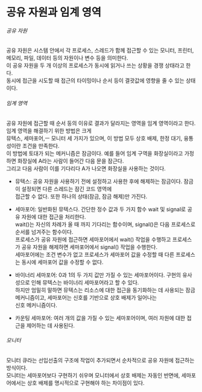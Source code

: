 # 공유 자원과 임계 영역
###### 공유 자원
공유 자원은 시스템 안에서 각 프로세스, 스레드가 함께 접근할 수 있는 모니터, 프린터, 메모리, 파일, 데이터 등의 자원이나 변수 등을 의미한다.<br/>
이 공유 자원을 두 개 이상의 프로세스가 동시에 읽거나 쓰는 상황을 경쟁 상태라고 한다.<br/>
동시에 접근을 시도할 때 접근의 타이밍이나 순서 등이 결괏값에 영향을 줄 수 있는 상태이다.<br/>

###### 임계 영역
공유 자원에 접근할 때 순서 둥의 이유로 결과가 달라지는 영역을 임계 영역이라고 한다. 임계 영역을 해결하기 위한 방법은 크게<br/>
뮤텍스, 세마포어,ㅡ 모니터 세 가지가 있으며, 이 방법 모두 상호 배제, 한정 대기, 융통성이란 조건을 만족한다.<br/>
이 방법에 토대가 되는 메커니즘은 잠금이다. 예를 들어 임계 구역을 화장실이라고 가정하면 화장실에 A라는 사람이 들어간 다음 문을 잠근다.<br/>
그리고 다음 사람이 이를 기다리다 A가 나오면 화장실을 사용하는 것이다.<br/>
- 뮤텍스: 공유 자원을 사용하기 전에 설정하고 사용한 후에 해제하는 잠금이다. 잠금이 설정되면 다른 스레드는 잠긴 코드 영역에<br/>
접근할 수 없다. 또한 하나의 상태(잠금, 잠금 해제)만 가진다.

- 세마포어: 일반화된 뮤텍스다. 간단한 정수 값과 두 가지 함수 wait 및 signal로 공유 자원에 대한 접근을 처리한다.<br/>
wait()는 자신의 차례가 올 때 까지 기다리는 함수이며, signal()은 다음 프로세스로 순서를 넘겨주는 함수이다.<br/>
프로세스가 공유 자원에 접근하면 세마포어에서 wait() 작업을 수행하고 프로세스가 공유 자원을 해제하면 세마포어에서 signal() 작업을 수행한다.<br/>
세마포어에는 조건 변수가 없고 프로세스가 세마포어 값을 수정할 때 다른 프로세스는 동시에 세마포어 값을 수정할 수 없다.

- 바이너리 세마포어: 0과 1의 두 가지 값만 가질 수 있는 세마포어이다. 구현의 유사성으로 인해 뮤텍스는 바이너리 세마포어라고 할 수 있다.<br/>
하지만 엄밀히 말하면 뮤텍스는 리소스에 대한 접근을 동기화하는 데 사용되는 잠금 메커니즘이고, 세마포어는 신호를 기반으로 상호 배제가 일어나는<br/>
신호 메커니즘이다.

- 카운팅 세마포어: 여러 개의 값을 가질 수 있는 세마포어이며, 여러 자원에 대한 접근을 제어하는 데 사용된다.

###### 모니터
모니터 큐라는 선입선출의 구조에 작업이 추가되면서 순차적으로 공유 자원에 접근하는 방식이다.<br/>
모니터는 세마포어보다 구현하기 쉬우며 모니터에서 상호 배제는 자동인 반면에, 세마포어에서는 상호 배제를 명시적으로 구현해야 하는 차이점이 있다.<br/>
